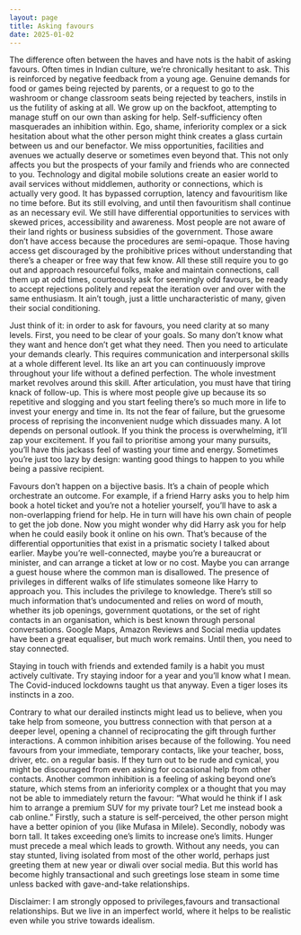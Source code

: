 ```yaml
---
layout: page
title: Asking favours
date: 2025-01-02
---
```



The difference often between the haves and have nots is the habit of asking favours. Often times in Indian culture, we’re chronically hesitant to ask. This is reinforced by negative feedback from a young age. Genuine demands for food or games being rejected by parents, or a request to go to the washroom or change classroom seats being rejected by teachers, instils in us the futility of asking at all. We grow up on the backfoot, attempting to manage stuff on our own than asking for help. Self-sufficiency often masquerades an inhibition within. Ego, shame, inferiority complex or a sick hesitation about what the other person might think creates a glass curtain between us and our benefactor. We miss opportunities, facilities and avenues we actually deserve or sometimes even beyond that. This not only affects you but the prospects of your family and friends who are connected to you. Technology and digital mobile solutions create an easier world to avail services without middlemen, authority or connections, which is actually very good. It has bypassed corruption, latency and favouritism like no time before. But its still evolving, and until then favouritism shall continue as an necessary evil. We still have differential opportunities to services with skewed prices, accessibility and awareness. Most people are not aware of their land rights or business subsidies of the government. Those aware don’t have access because the procedures are semi-opaque. Those having access get discouraged by the prohibitive prices without understanding that there’s a cheaper or free way that few know. All these still require you to go out and approach resourceful folks, make and maintain connections, call them up at odd times, courteously ask for seemingly odd favours, be ready to accept rejections politely and repeat the iteration over and over with the same enthusiasm. It ain’t tough, just a little uncharacteristic of many, given their social conditioning. 

Just think of it: in order to ask for favours, you need clarity at so many levels. First, you need to be clear of your goals. So many don’t know what they want and hence don’t get what they need. Then you need to articulate your demands clearly. This requires communication and interpersonal skills at a whole different level. Its like an art you can continuously improve throughout your life without a defined perfection. The whole investment market revolves around this skill. After articulation, you must have that tiring knack of follow-up. This is where most people give up because its so repetitive and slogging and you start feeling there’s so much more in life to invest your energy and time in. Its not the fear of failure, but the gruesome process of reprising the inconvenient nudge which dissuades many. A lot depends on personal outlook. If you think the process is overwhelming, it’ll zap your excitement. If you fail to prioritise among your many pursuits, you’ll have this jackass feel of wasting your time and energy. Sometimes you’re just too lazy by design: wanting good things to happen to you while being a passive recipient.

Favours don’t happen on a bijective basis. It’s a chain of people which orchestrate an outcome. For example, if a friend Harry asks you to help him book a hotel ticket and you’re not a hotelier yourself,  you’ll have to ask a non-overlapping friend for help. He in turn will have his own chain of people to get the job done. Now you might wonder why did Harry ask you for help when he could easily book it online on his own. That’s because of the differential opportunities that exist in a prismatic society I talked about earlier. Maybe you’re well-connected, maybe you’re a bureaucrat or minister, and can arrange a ticket at low or no cost. Maybe you can arrange a guest house where the common man is disallowed. The presence of privileges in different walks of life stimulates someone like Harry to approach you. This includes the privilege to knowledge. There’s still so much information that’s undocumented and relies on word of mouth, whether its job openings, government quotations, or the set of right contacts in an organisation, which is best known through personal conversations. Google Maps, Amazon Reviews and Social media updates have been a great equaliser, but much work remains. Until then, you need to stay connected.

Staying in touch with friends and extended family is a habit you must actively cultivate. Try staying indoor for a year and you’ll know what I mean. The Covid-induced lockdowns taught us that anyway. Even a tiger loses its instincts in a zoo. 

Contrary to what our derailed instincts might lead us to believe, when you take help from someone, you buttress connection with that person at a deeper level, opening a channel of reciprocating the gift through further interactions. 
A common inhibition arises because of the following. You need favours from your immediate, temporary contacts, like your teacher, boss, driver, etc. on a regular basis. If they turn out to be rude and cynical, you might be discouraged from even asking for occasional help from other contacts. Another common inhibition is a feeling of asking beyond one’s stature, which stems from an inferiority complex or a thought that you may not be able to immediately return the favour: “What would he think if I ask him to arrange a premium SUV for my private tour? Let me instead book a cab online.” Firstly, such a stature is self-perceived, the other person might have a better opinion of you (like Mufasa in Milele). Secondly, nobody was born tall. It takes exceeding one’s limits to increase one’s limits. Hunger must precede a meal which leads to growth. Without any needs, you can stay stunted, living isolated from most of the other world, perhaps just greeting them at new year or diwali over social media. But this world has become highly transactional and such greetings lose steam in some time unless backed with gave-and-take relationships.

Disclaimer: I am strongly opposed to privileges,favours and transactional relationships. But we live in an imperfect world, where it helps to be realistic even while you strive towards idealism.